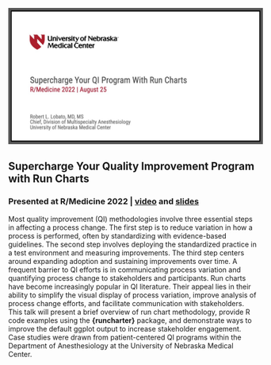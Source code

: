 
<img src="images/supercharge-qi-with-runcharts_social.png"
     alt="Supercharge Your QI Program with RUn Charts"
     style="float: center; border: 5px solid #555" />

## Supercharge Your Quality Improvement Program with Run Charts
### Presented at R/Medicine 2022 | [video](https://youtu.be/FpVJLHkF7uw) and [slides](https://robertlobato.github.io/supercharge-qi-with-run-charts/)

Most quality improvement (QI) methodologies involve three essential steps in affecting a process change. The first step is to reduce variation in how a process is performed, often by standardizing with evidence-based guidelines. The second step involves deploying the standardized practice in a test environment and measuring improvements. The third step centers around expanding adoption and sustaining improvements over time. A frequent barrier to QI efforts is in communicating process variation and quantifying process change to stakeholders and participants.  Run charts have become increasingly popular in QI literature. Their appeal lies in their ability to simplify the visual display of process variation, improve analysis of process change efforts, and facilitate communication with stakeholders. This talk will present a brief overview of run chart methodology, provide R code examples using the **{runcharter}** package, and demonstrate ways to improve the default ggplot output to increase stakeholder engagement. Case studies were drawn from patient-centered QI programs within the Department of Anesthesiology at the University of Nebraska Medical Center. 
